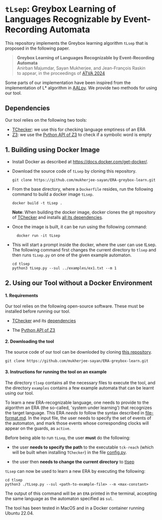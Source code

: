 # `tLsep`: Greybox Learning of Languages Recognizable by Event-Recording Automata

This repository implements the Greybox learning algorithm `tLsep` that is proposed in the following paper.

> **Greybox Learning of Languages Recognizable by Event-Recording Automata** \
> Anirban Majumdar, Sayan Mukherjee, and Jean-François Raskin\
> to appear, in the proceedings of [ATVA 2024](https://atva-conference.org/2024/)

Some parts of our implementation have been inspired from the implementation of L* algorithm in [AALpy](https://github.com/DES-Lab/AALpy). We provide two methods for using our tool.

## Dependencies

Our tool relies on the following two tools:

- [TChecker](https://github.com/ticktac-project/tchecker): we use this for checking language emptiness of an ERA
- [Z3](https://github.com/Z3Prover/z3): we use the [Python API of Z3](https://github.com/Z3Prover/z3?tab=readme-ov-file#python) to check if a symbolic word is empty 

## 1. Building using Docker Image

- Install Docker as described at https://docs.docker.com/get-docker/.

- Download the source code of `tLsep` by cloning this repository.
  ```
  git clone https://github.com/mukherjee-sayan/ERA-greybox-learn.git
  ```

- From the base directory, where a `Dockerfile` resides, run the following command to build a docker image `tLsep`.

  ```
  docker build -t tLsep .
  ```
  **Note**: When building the docker image, docker clones the git repository of [TChecker](https://github.com/ticktac-project/tchecker) and installs [all its dependencies](https://github.com/ticktac-project/tchecker/wiki/Installation-of-TChecker#requirements).

- Once the image is built, it can be run using the following command:
  ```
    docker run -it tLsep 
  ```

- This will start a prompt inside the docker, where the user can use tLsep. The following command first changes the current directory to `tlsep` and then runs `tLsep.py` on one of the given example automaton.
  ```
  cd tlsep 
  python3 tLsep.py --sul ../examples/ex1.txt --m 1
  ```

## 2. Using our Tool without a Docker Environment

#### 1. Requirements

Our tool relies on the following open-source software. These must be installed before running our tool.

  - [TChecker](https://github.com/ticktac-project/tchecker/wiki/Installation-of-TChecker) and its [dependencies](https://github.com/ticktac-project/tchecker/wiki/Installation-of-TChecker#requirements)

  - The [Python API of Z3](https://github.com/Z3Prover/z3?tab=readme-ov-file#python)

#### 2. Downloading the tool

The source code of our tool can be downloded by cloning [this repository](https://github.com/mukherjee-sayan/ERA-greybox-learn.git).

```
git clone https://github.com/mukherjee-sayan/ERA-greybox-learn.git
```

#### 3. Instructions for running the tool on an example

The directory `tlsep` contains all the necessary files
to execute the tool, and the directory `examples` contains a few example automata that can be learnt using our tool.

To learn a new ERA-recognizable language, one needs to provide to the algorithm an ERA (the so-called, 'system under learning') that recognizes the target language. 
This ERA *needs to* follow the syntax described in [file-format.md](file-format.md).
In the input file, the user needs to specify the set of events of the automaton, and mark those events whose corresponding clocks will appear on the guards, as `active`. 

Before being able to run `tLsep`, the user **must** do the following: 

- the user **needs to specify the path** to the executable `tck-reach` (which will be built when installing `TChecker`) in the file [config.py](./tlsep/config.py).

- the user then **needs to change the current directory** to [tlsep](./tlsep/) 

`tLsep` can now be used to learn a new ERA by executing the following:

```
cd tlsep
python3 ./tLsep.py --sul <path-to-example-file> --m <max-constant>
```

The output of this command will be an `ERA` printed in the terminal, accepting the same language as the automaton specified as `sul`.

The tool has been tested in MacOS and in a Docker container running Ubuntu 22.04.